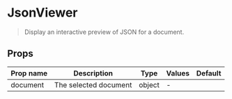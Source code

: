 # JsonViewer

> Display an interactive preview of JSON for a document.

## Props

| Prop name | Description           | Type   | Values | Default |
| --------- | --------------------- | ------ | ------ | ------- |
| document  | The selected document | object | -      |         |

